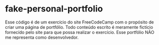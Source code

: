# fake-personal-portfolio
Esse código é de um exercício do site FreeCodeCamp com o propósito de criar uma página de portfólio.
Todo conteúdo escrito é meramente fictício fornecído pelo site para que possa realizar o exercício.
Esse portfólio NÃO me representa como desenvolvedor.
